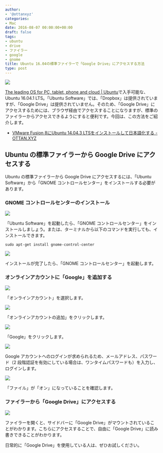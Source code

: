 ```yaml
---
author:
- '@ottanxyz'
categories:
- Mac
date: 2016-08-07 00:00:00+00:00
draft: false
tags:
- ubuntu
- drive
- ファイラー
- google
- gnome
title: Ubuntu 16.04の標準ファイラーで「Google Drive」にアクセスする方法
type: post
---
```


![](160807-57a6b2bba503d.jpg)

[The leading OS for PC, tablet, phone and cloud | Ubuntu](http://www.ubuntu.com/)で入手可能な、Ubuntu 16.04.1 LTS。「Ubuntu Software」では、「Dropbox」は提供されていますが、「Google Drive」は提供されていません。そのため、「Google Drive」にアクセスするためには、ブラウザ経由でアクセスすることになりますが、標準のファイラーからアクセスできるようにすると便利です。今回は、この方法をご紹介します。

* [VMware Fusion 8にUbuntu 14.04.3 LTSをインストールして日本語化する - OTTAN.XYZ](/posts/2016/02/vmware-fusion-8-ubuntu-iso-6836/)

## Ubuntu の標準ファイラーから Google Drive にアクセスする

Ubuntu の標準ファイラーから Google Drive にアクセスするには、「Ubuntu Software」から「GNOME コントロールセンター」をインストールする必要があります。

### GNOME コントロールセンターのインストール

![](160807-57a6b2c4274ef.png)

「Ubuntu Software」を起動したら、「GNOME コントロールセンター」をインストールしましょう。または、ターミナルから以下のコマンドを実行しても、インストールできます。

    sudo apt-get install gnome-control-center

![](160807-57a6b2c9ea268.png)

インストールが完了したら、「GNOME コントロールセンター」を起動します。

### オンラインアカウントに「Google」を追加する

![](160807-57a6b2cfb5ec3.png)

「オンラインアカウント」を選択します。

![](160807-57a6b2d52cbb5.png)

「オンラインアカウントの追加」をクリックします。

![](160807-57a6b2da7c953.png)

「Google」をクリックします。

![](160807-57a6b2df7601b.png)

Google アカウントへのログインが求められるため、メールアドレス、パスワード（2 段階認証を有効にしている場合は、ワンタイムパスワードも）を入力し、ログインします。

![](160807-57a6b2e4ac391.png)

「ファイル」が「オン」になっていることを確認します。

### ファイラーから「Google Drive」にアクセスする

![](160807-57a6b2e9516a6.png)

ファイラーを開くと、サイドバーに「Google Drive」がマウントされていることがわかります。こちらにアクセスすることで、自由に「Google Drive」に読み書きできることがわかります。

日常的に「Google Drive」を使用している人は、ぜひお試しください。